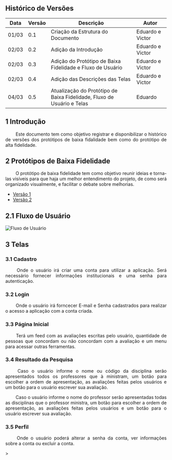 ## Histórico de Versões

Data|Versão|Descrição|Autor
-|-|-|-
01/03|0.1|Criação da Estrutura do Documento|Eduardo e Victor|
02/03|0.2|Adição da Introdução|Eduardo e Victor|
02/03|0.3|Adição do Protótipo de Baixa Fidelidade e Fluxo de Usuário|Eduardo e Victor|
02/03|0.4|Adição das Descrições das Telas|Eduardo e Victor|
04/03|0.5|Atualização do Protótipo de Baixa Fidelidade, Fluxo de Usuário e Telas|Eduardo|


## 1 <a name="1">Introdução</a>

 <p align = "justify"> &emsp;&emsp; Este documento tem como objetivo registrar e disponibilizar o histórico de versões dos protótipos de baixa fidalidade bem como do protótipo de alta fidelidade.</p>

## 2 <a name="2">Protótipos de Baixa Fidelidade</a>

 <p align = "justify"> &emsp;&emsp; O protótipo de baixa fidelidade tem como objetivo reunir ideias e torna-las visíveis para que haja um melhor entendimento do projeto, de como será organizado visualmente, e facilitar o debate sobre melhorias.</p>

 - [Versão 1](https://github.com/fga-eps-mds/2020.2-Anunbis/issues/39#issuecomment-787580528)
 - [Versão 2](https://github.com/fga-eps-mds/2020.2-Anunbis/issues/39#issuecomment-790673259)

## 2.1 <a name="2.1">Fluxo de Usuário</a>

![Fluxo de Usuário](/2020.2-Anunbis/images/fluxoDeUsuario.jpg)

## 3 <a name="3">Telas</a>

### 3.1 <a name="3.1">Cadastro</a>

 <p align = "justify"> &emsp;&emsp; Onde o usuário irá criar uma conta para utilizar a aplicação. Será necessário fornecer informações institucionais e uma senha para autenticação.</p>

### 3.2 <a name="3.2">Login</a>

 <p align = "justify"> &emsp;&emsp; Onde o usuário irá forncecer E-mail e Senha cadastrados para realizar o acesso a aplicação com a conta criada.</p>

### 3.3 <a name="3.3">Página Inicial</a>

 <p align = "justify"> &emsp;&emsp; Terá um feed com as avaliações escritas pelo usuário, quantidade de pessoas que concordam ou não concordam com a avaliação e um menu para acessar outras ferramentas.</p>

### 3.4 <a name="3.4">Resultado da Pesquisa</a>

 <p align = "justify"> &emsp;&emsp; Caso o usuário informe o nome ou código da disciplina serão apresentados todos os professores que à ministram, um botão para escolher a ordem de apresentação, as avaliações feitas pelos usuários e um botão para o usuário escrever sua avaliação.  </p>
 <p align = "justify"> &emsp;&emsp; Caso o usuário informe o nome do professor serão apresentadas todas as disciplinas que o professor ministra, um botão para escolher a ordem de apresentação, as avaliações feitas pelos usuários e um botão para o usuário escrever sua avaliação.  </p>

### 3.5 <a name="3.5">Perfil</a>

 <p align = "justify"> &emsp;&emsp; Onde o usuário poderá alterar a senha da conta, ver informações sobre a conta ou excluir a conta.  </p>>


